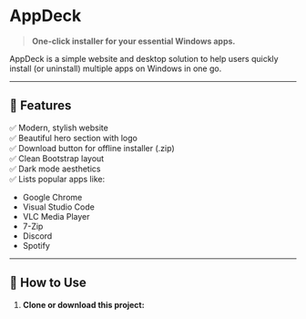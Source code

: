 # AppDeck

> **One-click installer for your essential Windows apps.**

AppDeck is a simple website and desktop solution to help users quickly install (or uninstall) multiple apps on Windows in one go.

---

## 🌟 Features

✅ Modern, stylish website  
✅ Beautiful hero section with logo  
✅ Download button for offline installer (.zip)  
✅ Clean Bootstrap layout  
✅ Dark mode aesthetics  
✅ Lists popular apps like:
- Google Chrome
- Visual Studio Code
- VLC Media Player
- 7-Zip
- Discord
- Spotify

---

## 🚀 How to Use

1. **Clone or download this project:**

